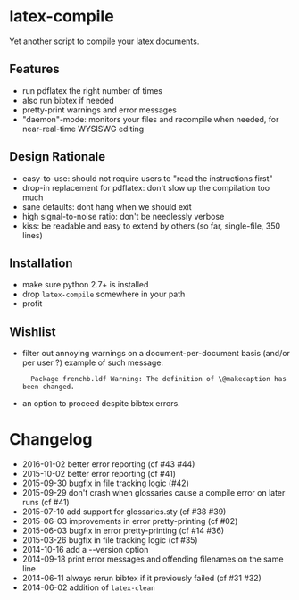 latex-compile
=============

Yet another script to compile your latex documents.


## Features

- run pdflatex the right number of times
- also run bibtex if needed
- pretty-print warnings and error messages
- "daemon"-mode: monitors your files and recompile when needed, for near-real-time WYSISWG editing

## Design Rationale

- easy-to-use: should not require users to "read the instructions first"
- drop-in replacement for pdflatex: don't slow up the compilation too much
- sane defaults: dont hang when we should exit
- high signal-to-noise ratio: don't be needlessly verbose
- kiss: be readable and easy to extend by others (so far, single-file, 350 lines)

## Installation

- make sure python 2.7+ is installed
- drop `latex-compile` somewhere in your path
- profit

## Wishlist

- filter out annoying warnings on a document-per-document basis
  (and/or per user ?) 
  example of such message:

        Package frenchb.ldf Warning: The definition of \@makecaption has been changed.

- an option to proceed despite bibtex errors.


# Changelog

* 2016-01-02 better error reporting (cf #43 #44) 
* 2015-10-02 better error reporting (cf #41)
* 2015-09-30 bugfix in file tracking logic (#42)
* 2015-09-29 don't crash when glossaries cause a compile error on later runs (cf #41)
* 2015-07-10 add support for glossaries.sty (cf #38 #39)
* 2015-06-03 improvements in error pretty-printing (cf #02)
* 2015-06-03 bugfix in error pretty-printing (cf #14 #36)
* 2015-03-26 bugfix in file tracking logic (cf #35)
* 2014-10-16 add a --version option
* 2014-09-18 print error messages and offending filenames on the same line
* 2014-06-11 always rerun bibtex if it previously failed (cf #31 #32)
* 2014-06-02 addition of `latex-clean`
